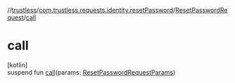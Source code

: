 //[trustless](../../../index.md)/[com.trustless.requests.identity.resetPassword](../index.md)/[ResetPasswordRequest](index.md)/[call](call.md)

# call

[kotlin]\
suspend fun [call](call.md)(params: [ResetPasswordRequestParams](../-reset-password-request-params/index.md))
